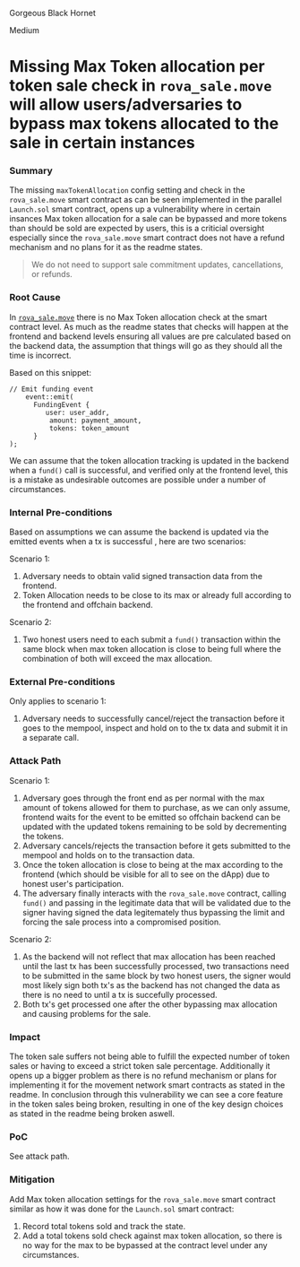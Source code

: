 Gorgeous Black Hornet

Medium

# Missing Max Token allocation per token sale check in `rova_sale.move` will allow users/adversaries to bypass max tokens allocated to the sale in certain instances

### Summary

The missing `maxTokenAllocation` config setting and check in the `rova_sale.move` smart contract as can be seen implemented in the parallel `Launch.sol` smart contract, opens up a vulnerability where in certain insances Max token allocation for a sale can be bypassed and more tokens than should be sold are expected by users, this is a criticial oversight especially since the `rova_sale.move` smart contract does not have a refund mechanism and no plans for it as the readme states.

> We do not need to support sale commitment updates, cancellations, or refunds.

### Root Cause

In [`rova_sale.move`](https://github.com/sherlock-audit/2025-02-rova/blob/main/rova-movement-contracts/sources/rova_sale.move#L125-L188) there is no Max Token allocation check at the smart contract level. As much as the readme states that checks will happen at the frontend and backend levels ensuring all values are pre calculated based on the backend data, the assumption that things will go as they should all the time is incorrect.

Based on this snippet:

```solidity
// Emit funding event
    event::emit(
      FundingEvent {
         user: user_addr,
          amount: payment_amount,
          tokens: token_amount
      }
);
```

We can assume that the token allocation tracking is updated in the backend when a `fund()` call is successful, and verified only at the frontend level, this is a mistake as undesirable outcomes are possible under a number of circumstances.

### Internal Pre-conditions

Based on assumptions we can assume the backend is updated via the emitted events when a tx is successful , here are two scenarios:

Scenario 1:

1. Adversary needs to obtain valid signed transaction data from the frontend.
2. Token Allocation needs to be close to its max or already full according to the frontend and offchain backend.

Scenario 2:

1. Two honest users need to each submit a `fund()` transaction within the same block when max token allocation is close to being full where the combination of both will exceed the max allocation.

### External Pre-conditions

Only applies to scenario 1:

1. Adversary needs to successfully cancel/reject the transaction before it goes to the mempool, inspect and hold on to the tx data and submit it in a separate call.

### Attack Path

Scenario 1:

1. Adversary goes through the front end as per normal with the max amount of tokens allowed for them to purchase, as we can only assume, frontend waits for the event to be emitted so offchain backend can be updated with the updated tokens remaining to be sold by decrementing the tokens.
2. Adversary cancels/rejects the transaction before it gets submitted to the mempool and holds on to the transaction data.
3. Once the token allocation is close to being at the max according to the frontend (which should be visible for all to see on the dApp) due to honest user's participation.
4. The adversary finally interacts with the `rova_sale.move` contract, calling `fund()` and passing in the legitimate data that will be validated due to the signer having signed the data legitemately thus bypassing the limit and forcing the sale process into a compromised position.

Scenario 2:

1. As the backend will not reflect that max allocation has been reached until the last tx has been successfully processed, two transactions need to be submitted in the same block by two honest users, the signer would most likely sign both tx's as the backend has not changed the data as there is no need to until a tx is succefully processed.
2. Both tx's get processed one after the other bypassing max allocation and causing problems for the sale.

### Impact

The token sale suffers not being able to fulfill the expected number of token sales or having to exceed a strict token sale percentage. Additionally it opens up a bigger problem as there is no refund mechanism or plans for implementing it for the movement network smart contracts as stated in the readme. In conclusion through this vulnerability we can see a core feature in the token sales being broken, resulting in one of the key design choices as stated in the readme being broken aswell.

### PoC

See attack path.

### Mitigation

Add Max token allocation settings for the `rova_sale.move` smart contract similar as how it was done for the `Launch.sol` smart contract:
1. Record total tokens sold and track the state.
2. Add a total tokens sold check against max token allocation, so there is no way for the max to be bypassed at the contract level under any circumstances.